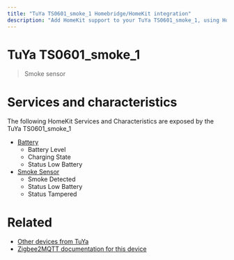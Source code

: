 ```yaml
---
title: "TuYa TS0601_smoke_1 Homebridge/HomeKit integration"
description: "Add HomeKit support to your TuYa TS0601_smoke_1, using Homebridge, Zigbee2MQTT and homebridge-z2m."
---
```

<!---
This file has been GENERATED using src/docgen/docgen.ts
DO NOT EDIT THIS FILE MANUALLY!
-->
# TuYa TS0601_smoke_1
> Smoke sensor


# Services and characteristics
The following HomeKit Services and Characteristics are exposed by
the TuYa TS0601_smoke_1

* [Battery](../../battery.md)
  * Battery Level
  * Charging State
  * Status Low Battery
* [Smoke Sensor](../../sensors.md)
  * Smoke Detected
  * Status Low Battery
  * Status Tampered


# Related
* [Other devices from TuYa](../index.md#tuya)
* [Zigbee2MQTT documentation for this device](https://www.zigbee2mqtt.io/devices/TS0601_smoke_1.html)